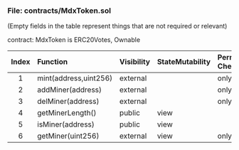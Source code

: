 ### File: contracts/MdxToken.sol

(Empty fields in the table represent things that are not required or relevant)

contract: MdxToken is ERC20Votes, Ownable

| Index | Function              | Visibility | StateMutability | Permission Check | IsUserInterface | Unit Test                        | Notes |
| :---: | :-------------------- | :--------- | :-------------- | :--------------- | :-------------- | :------------------------------- | :---- |
|   1   | mint(address,uint256) | external   |                 | onlyMiner        |                 | <font color=green> Passed</font> |       |
|   2   | addMiner(address)     | external   |                 | onlyOwner        |                 | <font color=green> Passed</font> |       |
|   3   | delMiner(address)     | external   |                 | onlyOwner        |                 | <font color=green> Passed</font> |       |
|   4   | getMinerLength()      | public     | view            |                  | yes             | <font color=green> Passed</font> |       |
|   5   | isMiner(address)      | public     | view            |                  | yes             | <font color=green> Passed</font> |       |
|   6   | getMiner(uint256)     | external   | view            | onlyOwner        |                 | <font color=green> Passed</font> |       |
